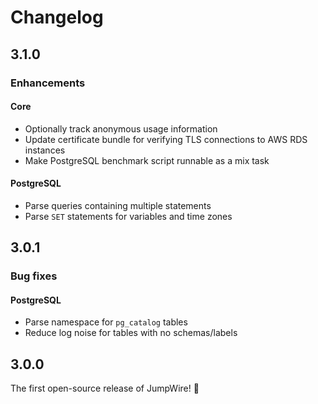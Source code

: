 # Changelog

## 3.1.0

### Enhancements

#### Core

- Optionally track anonymous usage information
- Update certificate bundle for verifying TLS connections to AWS RDS instances
- Make PostgreSQL benchmark script runnable as a mix task

#### PostgreSQL

- Parse queries containing multiple statements
- Parse `SET` statements for variables and time zones

## 3.0.1

### Bug fixes

#### PostgreSQL

- Parse namespace for `pg_catalog` tables
- Reduce log noise for tables with no schemas/labels

## 3.0.0

The first open-source release of JumpWire! 🥳
